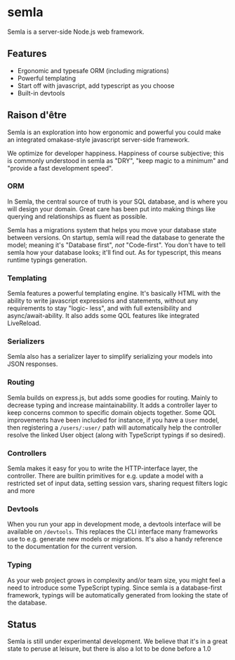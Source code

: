 # semla
Semla is a server-side Node.js web framework.

## Features
 - Ergonomic and typesafe ORM (including migrations)
 - Powerful templating
 - Start off with javascript, add typescript as you choose
 - Built-in devtools

## Raison d'être
Semla is an exploration into how ergonomic and powerful you could make an integrated
omakase-style javascript server-side framework.

We optimize for developer happiness. Happiness of course subjective; this is commonly
understood in semla as "DRY", "keep magic to a minimum" and "provide a fast
development speed".

### ORM
In Semla, the central source of truth is your SQL database, and is where you will
design your domain. Great care has been put into making things like querying and
relationships as fluent as possible.

Semla has a migrations system that helps you move your database state between versions.
On startup, semla will read the database to generate the model; meaning it's "Database
first", *not* "Code-first". You don't have to tell semla how your database looks; it'll
find out. As for typescript, this means runtime typings generation.

### Templating
Semla features a powerful templating engine. It's basically HTML with the ability to
write javascript expressions and statements, without any requirements to stay "logic-
less", and with full extensibility and async/await-ability. It also adds some
QOL features like integrated LiveReload.

### Serializers
Semla also has a serializer layer to simplify serializing your models into JSON
responses.

### Routing
Semla builds on express.js, but adds some goodies for routing. Mainly to decrease
typing and increase maintainability. It adds a controller layer to keep concerns
common to specific domain objects together. Some QOL improvements have been included
for instance, if you have a `User` model, then registering a `/users/:user/` path
will automatically help the controller resolve the linked User object (along with
TypeScript typings if so desired).

### Controllers
Semla makes it easy for you to write the HTTP-interface layer, the controller.
There are builtin primitives for e.g. update a model with a restricted set of
input data, setting session vars, sharing request filters logic and more

### Devtools
When you run your app in development mode, a devtools interface will be available
on `/devtools`. This replaces the CLI interface many frameworks use to e.g. generate
new models or migrations. It's also a handy reference to the documentation for the
current version.

### Typing
As your web project grows in complexity and/or team size, you might feel a need
to introduce some TypeScript typing. Since semla is a database-first framework,
typings will be automatically generated from looking the state of the database.

## Status
Semla is still under experimental development. We believe that it's in a great
state to peruse at leisure, but there is also a lot to be done before a 1.0
